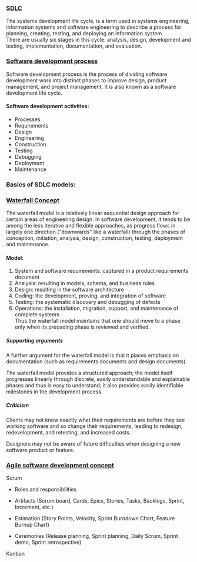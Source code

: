 ### [SDLC](https://en.wikipedia.org/wiki/Systems_development_life_cycle)  
The systems development life cycle, is a term used in systems engineering, information systems and software engineering to describe a process for planning, creating, testing, and deploying an information system.  
There are usually six stages in this cycle: analysis, design, development and testing, implementation, documentation, and evaluation.

### [Software development process](https://en.wikipedia.org/wiki/Software_development_process)
 Software development process is the process of dividing software development work into distinct phases to improve design, product management, and project management. 
 It is also known as a software development life cycle.
 
#### Software development activities:
* Processes 
* Requirements 
* Design 
* Engineering 
* Construction 
* Testing 
* Debugging 
* Deployment 
* Maintenance


### Basics of SDLC models:
### [Waterfall Concept](https://en.wikipedia.org/wiki/Waterfall_model)
The waterfall model is a relatively linear sequential design approach for certain areas of engineering design. In software development, it tends to be among the less iterative and flexible approaches, as progress flows in largely one direction ("downwards" like a waterfall) through the phases of conception, initiation, analysis, design, construction, testing, deployment and maintenance.  

#### Model:
1. System and software requirements: captured in a product requirements document
2. Analysis: resulting in models, schema, and business rules
3. Design: resulting in the software architecture
4. Coding: the development, proving, and integration of software
5. Testing: the systematic discovery and debugging of defects
6. Operations: the installation, migration, support, and maintenance of complete systems  
Thus the waterfall model maintains that one should move to a phase only when its preceding phase is reviewed and verified.  

##### Supporting arguments
A further argument for the waterfall model is that it places emphasis on documentation (such as requirements documents and design documents).  

The waterfall model provides a structured approach; the model itself progresses linearly through discrete, easily understandable and explainable phases and thus is easy to understand; it also provides easily identifiable milestones in the development process.  

##### Criticism
Clients may not know exactly what their requirements are before they see working software and so change their requirements, leading to redesign, redevelopment, and retesting, and increased costs.  

Designers may not be aware of future difficulties when designing a new software product or feature.  

### [Agile software development concept](https://en.wikipedia.org/wiki/Agile_software_development)


Scrum

* Roles and responsibilities

* Artifacts (Scrum board, Cards, Epics, Stories, Tasks, Backlogs, Sprint, Increment, etc.)
	
* Estimation (Story Points, Velocity, Sprint Burndown Chart, Feature Burnup Chart)
	
* Ceremonies (Release planning, Sprint planning, Daily Scrum, Sprint demo, Sprint retrospective)
 	
Kanban
